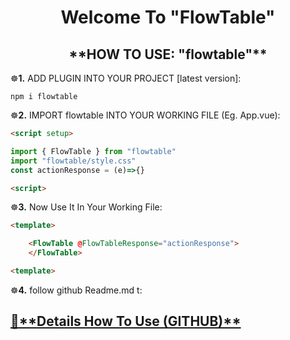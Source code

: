 <h1 align="center">
  Welcome To "FlowTable"
</h1>

<!-- <h2 align="center">
  🔆<a href="https://github.com/AtaOta/VUE_AI_CAROUSEL#fetures" target="_blank">**FEATURES**</a>🔆
</h2> -->

<h2 align="center">**HOW TO USE: "flowtable"**</h2>

☸**1.** ADD PLUGIN INTO YOUR PROJECT [latest version]:

  ```
  npm i flowtable
  ```


☸**2.** IMPORT flowtable INTO YOUR WORKING FILE (Eg. App.vue):
```html 
<script setup>
```
```javascript
import { FlowTable } from "flowtable"
import "flowtable/style.css"
const actionResponse = (e)=>{}
```
```html 
<script>
```

☸**3.** Now Use It In Your Working File:

```html 
<template>
```
```html
    <FlowTable @FlowTableResponse="actionResponse">
    </FlowTable>
```
```html 
<template>
```

☸**4.** follow github Readme.md t:
<h2>
  <a href="https://github.com/AgentSingle/FlowTable/blob/master/.github/README.md" target="_blank">
  🔆**Details How To Use (GITHUB)**
  </a>
</h2>

<!-- <h3>☸**AN EXAMPLE PROJECT**☸</h3>
<h2>
  <a href="https://github.com/AtaOta/VUE_AI_CAROUSEL#example-projecte" target="_blank">**EXAMPLE PROJECT**</a>
</h2>

<h3>☸**TO CHANGE DELAY TIME**☸</h3>
<h2>
  <a href="https://github.com/AtaOta/VUE_AI_CAROUSEL#change-delay-time" target="_blank">**CHANGE DELAY TIME**</a>
</h2>

<h3>☸**TO STYLE CHANGE**☸</h3>
<h2>
  <a href="https://github.com/AtaOta/VUE_AI_CAROUSEL#change-delay-time" target="_blank">**CHANGE STYLE**</a>
</h2> -->

<!-- 🔆 **bundle-size** size**(12kb)**.
🔆 **unpack-size** size**(65 kB)**. -->
